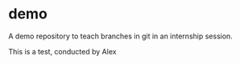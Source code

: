 # demo
A demo repository to teach branches in git in an internship session.


This is a test, conducted by Alex